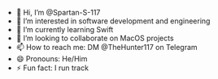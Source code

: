 - 👋 Hi, I’m @Spartan-S-117
- 👀 I’m interested in software development and engineering
- 🌱 I’m currently learning Swift
- 💞️ I’m looking to collaborate on MacOS projects
- 📫 How to reach me: DM @TheHunter117 on Telegram
- 😄 Pronouns: He/Him
- ⚡ Fun fact: I run track

